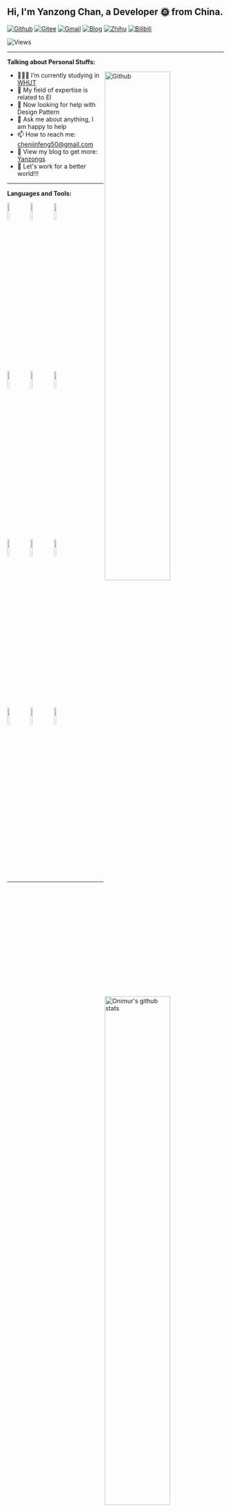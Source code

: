 <!-- Your title -->
## Hi, I'm Yanzong Chan, a Developer 🌞 from China.

<!-- Your badges
You can use the website to generate badges: https://shields.io/
and get the icon: https://simpleicons.org/
-->

[![Github](https://img.shields.io/badge/-Github-181717?style=flat&logo=Github&logoColor=white)](https://github.com/yanzongs)
[![Gitee](https://img.shields.io/badge/-Gitee-c71d23?style=flat&logo=Gitee&logoColor=white)](https://gitee.com/sh-shqi)
[![Gmail](https://img.shields.io/badge/-Gmail-ea4335?style=flat&logo=Gmail&logoColor=white)](chenjinfeng50@gmail.com)
[![Blog](https://img.shields.io/badge/-Blog-0E83CD?style=flat&logo=Hexo&logoColor=white)](https://yanzongs.cn)
[![Zhihu](https://img.shields.io/badge/-Zhihu-0084ff?style=flat&logo=Zhihu&logoColor=white)](https://www.zhihu.com/people/yanzongs)
[![Bilibili](https://img.shields.io/badge/-Bilibili-00a1d6?style=flat&logo=Bilibili&logoColor=white)](https://space.bilibili.com/38971010)

<img src="https://komarev.com/ghpvc/?username=yanzongs&label=Views&color=0e75b6&style=flat" alt="Views" />

---

<!-- Talking about you -->
**Talking about Personal Stuffs:**

<!-- Any image aligned to the right. Beware the width -->
<img width="55%" align="right" alt="Github" src="https://raw.githubusercontent.com/onimur/.github/master/.resources/git-header.svg" />

- 👨🏽‍💻 I’m currently studying in [WHUT](https://www.whut.edu.cn/)
- 🌱 My field of expertise is related to EI
- 🤔 Now looking for help with Design Pattern
- 💬 Ask me about anything, I am happy to help
- 📫 How to reach me: chenjinfeng50@gmail.com
- 📝 View my blog to get more: [Yanzongs](https://yanzongs.cn)
- 🥂 Let's work for a better world!!!

---

**Languages and Tools:** 

<!-- Your github readme stats
You can use this api: https://github.com/anuraghazra/github-readme-stats
-->

<p>
  <a href="https://github.com/onimur/handle-path-oz">
    <img width="55%" align="right" alt="Onimur's github stats" src="https://github-readme-stats.vercel.app/api?username=yanzongs&show_icons=true&hide_border=true" />
  </a>
  
  <!-- Your languages and tools. Be careful with the alignment. 
  You can use this sites to get logos: https://www.vectorlogo.zone or https://simpleicons.org/
  -->
  
  <code><img width="10%" src="https://www.vectorlogo.zone/logos/java/java-ar21.svg"></code>
  <code><img width="10%" src="https://www.vectorlogo.zone/logos/python/python-ar21.svg"></code>
  <code><img width="10%" src="https://www.vectorlogo.zone/logos/gnu_bash/gnu_bash-ar21.svg"></code>
  <br />
  <code><img width="10%" src="https://www.vectorlogo.zone/logos/docker/docker-ar21.svg"></code>
  <code><img width="10%" src="https://www.vectorlogo.zone/logos/linux/linux-ar21.svg"></code>
  <code><img width="10%" src="https://www.vectorlogo.zone/logos/android/android-ar21.svg"></code>
  <br />
  <code><img width="10%" src="https://www.vectorlogo.zone/logos/onnxai/onnxai-ar21.svg"></code>
  <code><img width="10%" src="https://www.vectorlogo.zone/logos/commonmark/commonmark-ar21.svg"></code>
  <code><img width="10%" src="https://www.vectorlogo.zone/logos/gradle/gradle-ar21.svg"></code>
  <br />
 <code><img width="10%" src="https://www.vectorlogo.zone/logos/github/github-ar21.svg"></code>
 <code><img width="10%" src="https://www.vectorlogo.zone/logos/git-scm/git-scm-ar21.svg"></code>
 <code><img width="10%" src="https://www.vectorlogo.zone/logos/rss/rss-ar21.svg"></code>
</p>

---

<!-- This readme was created by Murillo Comino - https://github.com/onimur -->
